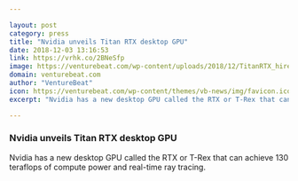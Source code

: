 ```yaml
---

layout: post
category: press
title: "Nvidia unveils Titan RTX desktop GPU"
date: 2018-12-03 13:16:53
link: https://vrhk.co/2BNeSfp
image: https://venturebeat.com/wp-content/uploads/2018/12/TitanRTX_hires.jpg?fit=4597%2C2541&strip=all
domain: venturebeat.com
author: "VentureBeat"
icon: https://venturebeat.com/wp-content/themes/vb-news/img/favicon.ico
excerpt: "Nvidia has a new desktop GPU called the RTX or T-Rex that can achieve 130 teraflops of compute power and real-time ray tracing."

---
```


### Nvidia unveils Titan RTX desktop GPU

Nvidia has a new desktop GPU called the RTX or T-Rex that can achieve 130 teraflops of compute power and real-time ray tracing.